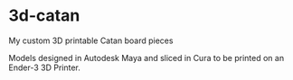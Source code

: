 # 3d-catan
My custom 3D printable Catan board pieces

Models designed in Autodesk Maya and sliced in Cura to be printed on an Ender-3 3D Printer.
